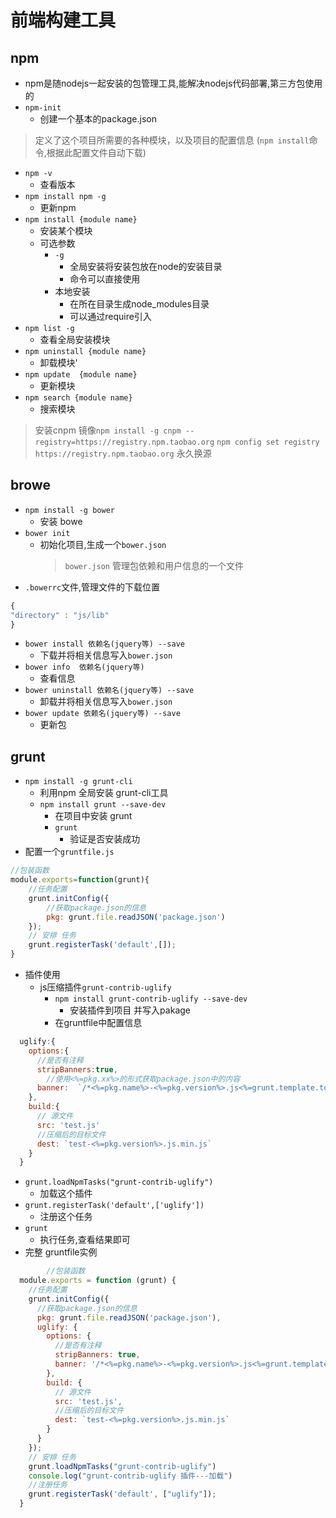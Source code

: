 # 前端构建工具

## npm

- npm是随nodejs一起安装的包管理工具,能解决nodejs代码部署,第三方包使用的
- `npm-init`
  - 创建一个基本的package.json
> 定义了这个项目所需要的各种模块，以及项目的配置信息 (`npm install`命令,根据此配置文件自动下载)
- `npm -v`
  - 查看版本
- `npm install npm -g`
  - 更新npm
- `npm install {module name}`
  - 安装某个模块
  - 可选参数
    - `-g`
      - 全局安装将安装包放在node的安装目录
      - 命令可以直接使用
    - 本地安装
      - 在所在目录生成node_modules目录
      - 可以通过require引入
- `npm list -g`
  - 查看全局安装模块
- `npm uninstall {module name}`
  - 卸载模块'
- `npm update  {module name}`
  - 更新模块
- `npm search {module name}`
  - 搜索模块

> 安装cnpm 镜像`npm install -g cnpm --registry=https://registry.npm.taobao.org`
> `npm config set registry https://registry.npm.taobao.org` 永久换源

## browe

- `npm install -g bower`
  - 安装 bowe
- `bower init`
  - 初始化项目,生成一个`bower.json`
    > `bower.json` 管理包依赖和用户信息的一个文件
- `.bowerrc`文件,管理文件的下载位置

```js
{
"directory" : "js/lib"
}
```

- `bower install 依赖名(jquery等) --save`
  - 下载并将相关信息写入`bower.json`
- `bower info  依赖名(jquery等)`
  - 查看信息
- `bower uninstall 依赖名(jquery等) --save`
  - 卸载并将相关信息写入`bower.json`
- `bower update 依赖名(jquery等) --save`
  - 更新包

## grunt

- `npm install -g grunt-cli`
  - 利用npm 全局安装 grunt-cli工具
  - `npm install grunt --save-dev`
    - 在项目中安装 grunt
    - `grunt`
      - 验证是否安装成功
- 配置一个`gruntfile.js`

```js
//包装函数
module.exports=function(grunt){
    //任务配置
    grunt.initConfig({
        //获取package.json的信息
        pkg: grunt.file.readJSON('package.json')
    });
    // 安排 任务
    grunt.registerTask('default',[]);
}
```

- 插件使用
  - js压缩插件`grunt-contrib-uglify`
    - `npm install grunt-contrib-uglify --save-dev`
      - 安装插件到项目 并写入pakage
    - 在gruntfile中配置信息

```js
  uglify:{
    options:{
      //是否有注释
      stripBanners:true,
        //使用<%=pkg.xx%>的形式获取package.json中的内容
      banner:  `/*<%=pkg.name%>-<%=pkg.version%>.js<%=grunt.template.today("yyyy-mm-dd")%>*/\n`
    },
    build:{
      // 源文件
      src: 'test.js'
      //压缩后的目标文件
      dest: `test-<%=pkg.version%>.js.min.js`
    }
  }
  ```

- `grunt.loadNpmTasks("grunt-contrib-uglify")`
  - 加载这个插件
- `grunt.registerTask('default',['uglify'])`
  - 注册这个任务
- `grunt`
  - 执行任务,查看结果即可
- 完整 gruntfile实例

```js
        //包装函数
  module.exports = function (grunt) {
    //任务配置
    grunt.initConfig({
      //获取package.json的信息
      pkg: grunt.file.readJSON('package.json'),
      uglify: {
        options: {
          //是否有注释
          stripBanners: true,
          banner: '/*<%=pkg.name%>-<%=pkg.version%>.js<%=grunt.template.today("yyyy-mm-dd")%>*/\n'
        },
        build: {
          // 源文件
          src: 'test.js',
          //压缩后的目标文件
          dest: `test-<%=pkg.version%>.js.min.js`
        }
      }
    });
    // 安排 任务
    grunt.loadNpmTasks("grunt-contrib-uglify")
    console.log("grunt-contrib-uglify 插件---加载")
    //注册任务
    grunt.registerTask('default', ["uglify"]);
  }
```